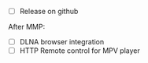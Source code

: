 - [ ] Release on github

After MMP:

- [ ] DLNA browser integration
- [ ] HTTP Remote control for MPV player